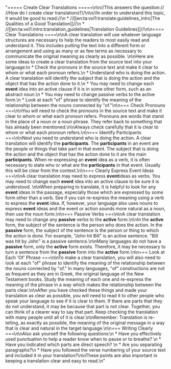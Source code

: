 "===== Create Clear Translations =====\n\n//This answers the question:// //How do I create clear translations?//\n\n//In order to understand this topic, it would be good to read://\n  * //[[en:ta:vol1:translate:guidelines_intro|The Qualities of a Good Translation]]//\n  * //[[en:ta:vol1:intro:translation_guidelines|Translation Guidelines]]//\n\n==== Clear Translations ====\n\nA clear translation will use whatever language structures are necessary to help the readers to most easily read and understand it. This includes putting the text into a different form or arrangement and using as many or as few terms as necessary to communicate the original meaning as clearly as possible. \n\nHere are some ideas to create a clear translation from the source text into your language:\n  * Check the pronouns in the source text and make it clear to whom or what each pronoun refers.\n  * Understand who is doing the action. A clear translation will identify the subject that is doing the action and the object that has the action done to it.\n  * You may need to change each **event** idea into an active clause if it is in some other form, such as an abstract noun.\n  * You may need to change passive verbs to the active form.\n  * Look at each \"of\" phrase to identify the meaning of the relationship between the nouns connected by \"of.\"\n\n=== Check Pronouns ===\n\nYou will need to check the pronouns in the source text and make it clear to whom or what each pronoun refers. Pronouns are words that stand in the place of a noun or a noun phrase. They refer back to something that has already been mentioned.\n\nAlways check carefully that it is clear to whom or what each pronoun refers.\n\n=== Identify Participants ===\n\nNext you need to understand who is doing the action. A clear translation will identify the **participants**. The **participants** in an event are the people or things that take part in that event. The subject that is doing the action and the object that has the action done to it are the main **participants**. When re-expressing an **event** idea as a verb, it is often necessary to state who or what are the **participants** in that event. Usually this will be clear from the context.\n\n=== Clearly Express Event Ideas ===\n\nA clear translation may need to express **event**ideas as verbs. You may need to change each **event** idea into an active clause to be sure it is understood. \n\nWhen preparing to translate, it is helpful to look for any **event** ideas in the passage, especially those which are expressed by some form other than a verb. See if you can re-express the meaning using a verb to express the **event** idea. If, however, your language also uses nouns to express **event** ideas and the event or action sounds more natural as a noun, then use the noun form.\n\n=== Passive Verbs ===\n\nA clear translation may need to change any **passive** verbs to the **active** form.\n\nIn the **active** form, the subject of the sentence is the person who does the action. In the **passive** form, the subject of the sentence is the person or thing to which the action is done. For example, \"John hit Bill\" is an active sentence. \"Bill was hit by John\" is a passive sentence.\n\nMany languages do not have a **passive** form, only the **active** form exists. Therefore, it may be necessary to turn a sentence from the **passive** form into the **active** form.\n\n=== Look at Each 'Of' Phrase ===\n\nTo make a clear translation, you will also need to look at each \"of\" phrase to identify the meaning of the relationship between the nouns connected by \"of.\" In many languages, \"of\" constructions are not as frequent as they are in Greek, the original language of the New Testament books. Study the meaning of each one and re-express the meaning of the phrase in a way which makes the relationship between the parts clear.\n\nAfter you have checked these things and made your translation as clear as possible, you will need to read it to other people who speak your language to see if it is clear to them. If there are parts that they do not understand, it may be because that part is not clear. Together, you can think of a clearer way to say that part. Keep checking the translation with many people until all of it is clear.\n\nRemember: Translation is re-telling, as exactly as possible, the meaning of the original message in a way that is clear and natural in the target language.\n\n=== Writing Clearly ===\n\nAlso ask yourself the following questions:\n  * Have you effectively used punctuation to help a reader know when to pause or to breathe?  \n  * Have you indicated which parts are direct speech?  \n  * Are you separating paragraphs?\n  * Have you followed the verse numbering of your source text and included it in your translation?\n\nThese points are also important in keeping a translation clear and easy to read.\n"
